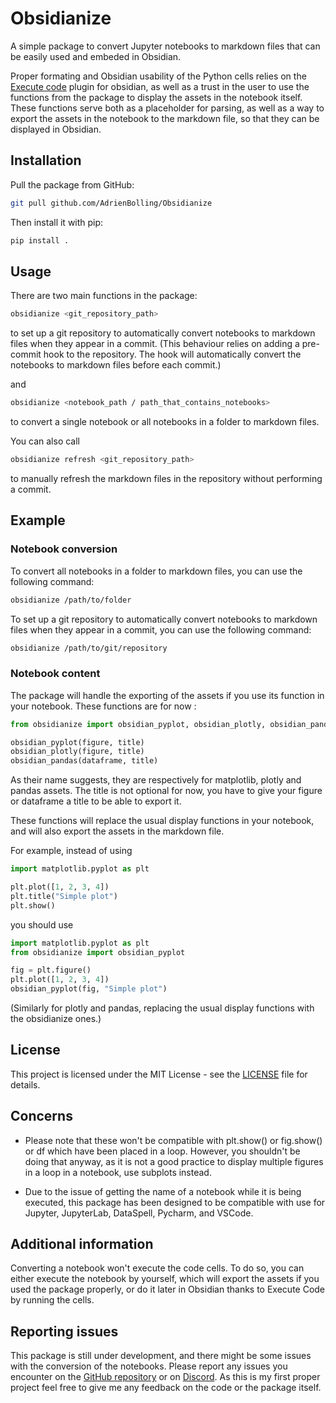 # Obsidianize

A simple package to convert Jupyter notebooks to markdown files that can be easily used and embeded in Obsidian.

Proper formating and Obsidian usability of the Python cells relies on the [Execute code](https://github.com/twibiral/obsidian-execute-code) plugin for obsidian,
as well as a trust in the user to use the functions from the package to display the assets in the notebook itself.
These functions serve both as a placeholder for parsing, as well as a way to export the assets in the notebook to the markdown file, so that they can be displayed in Obsidian.

## Installation

Pull the package from GitHub:

```bash
git pull github.com/AdrienBolling/Obsidianize
```

Then install it with pip:

```bash
pip install .
```

## Usage

There are two main functions in the package:

```bash
obsidianize <git_repository_path>
```
to set up a git repository to automatically convert notebooks to markdown files when they appear in a commit.
(This behaviour relies on adding a pre-commit hook to the repository. The hook will automatically convert the notebooks to markdown files before each commit.)

and
```bash
obsidianize <notebook_path / path_that_contains_notebooks>
```
to convert a single notebook or all notebooks in a folder to markdown files.


You can also call
```bash
obsidianize refresh <git_repository_path>
```
to manually refresh the markdown files in the repository without performing a commit.


## Example

### Notebook conversion

To convert all notebooks in a folder to markdown files, you can use the following command:

```bash
obsidianize /path/to/folder
```

To set up a git repository to automatically convert notebooks to markdown files when they appear in a commit, you can use the following command:

```bash
obsidianize /path/to/git/repository
```

### Notebook content

The package will handle the exporting of the assets if you use its function in your notebook.
These functions are for now :
```python
from obsidianize import obsidian_pyplot, obsidian_plotly, obsidian_pandas

obsidian_pyplot(figure, title)
obsidian_plotly(figure, title)
obsidian_pandas(dataframe, title)
```

As their name suggests, they are respectively for matplotlib, plotly and pandas assets.
The title is not optional for now, you have to give your figure or dataframe a title to be able to export it.

These functions will replace the usual display functions in your notebook, and will also export the assets in the markdown file.

For example, instead of using
```python
import matplotlib.pyplot as plt

plt.plot([1, 2, 3, 4])
plt.title("Simple plot")
plt.show()
```
you should use
```python
import matplotlib.pyplot as plt
from obsidianize import obsidian_pyplot

fig = plt.figure()
plt.plot([1, 2, 3, 4])
obsidian_pyplot(fig, "Simple plot")
```
(Similarly for plotly and pandas, replacing the usual display functions with the obsidianize ones.)

## License

This project is licensed under the MIT License - see the [LICENSE](LICENSE) file for details.

## Concerns

- Please note that these won't be compatible with plt.show() or fig.show() or df which have been placed in a loop.
However, you shouldn't be doing that anyway, as it is not a good practice to display multiple figures in a loop in a notebook, use subplots instead.

- Due to the issue of getting the name of a notebook while it is being executed, this package has been designed to be 
compatible with use for Jupyter, JupyterLab, DataSpell, Pycharm, and VSCode.

## Additional information
Converting a notebook won't execute the code cells. To do so, you can either execute the notebook by yourself, 
which will export the assets if you used the package properly, or do it later in Obsidian thanks to Execute Code by 
running the cells.

## Reporting issues
This package is still under development, and there might be some issues with the conversion of the notebooks.
Please report any issues you encounter on the [GitHub repository](github.com/AdrienBolling/Obsidianize) or on 
[Discord](https://discord.gg/FDsCDgnrQ8). As this is my first proper project feel free to give me any feedback on the code or the package itself.
